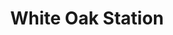 ---
title: "White Oak Station"
url: /fayetteville/white-oak-station-north-gregg-avenue/
shop: convenience
---